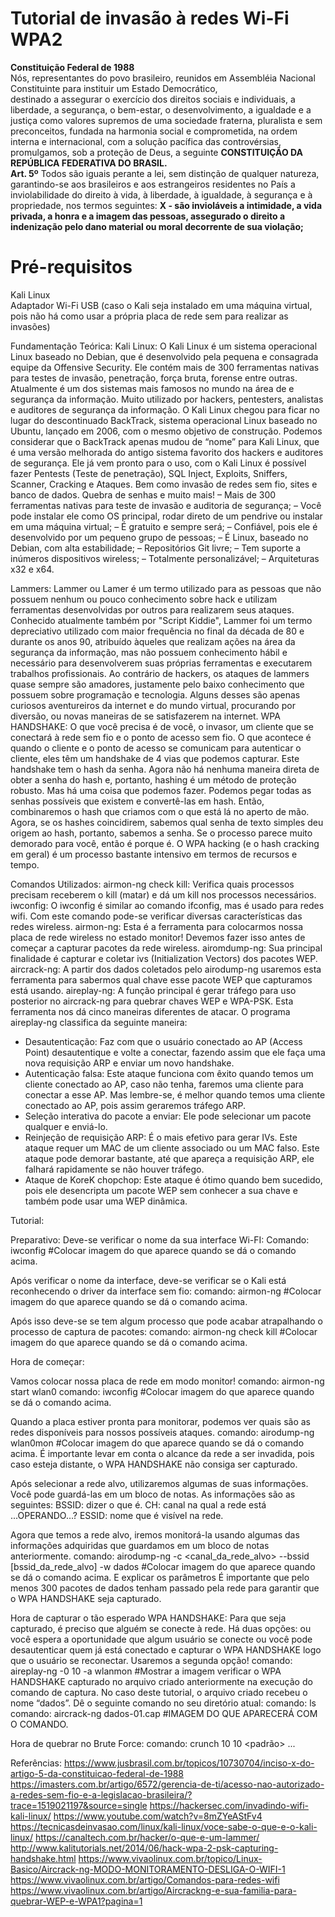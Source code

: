 <h1>Tutorial de invasão à redes Wi-Fi WPA2</h1>

<p>
<strong>Constituição Federal de 1988</strong> <br /> 
Nós, representantes do povo brasileiro, reunidos em Assembléia Nacional Constituinte para instituir um
Estado Democrático,<br /> destinado a assegurar o exercício dos direitos sociais e individuais, a liberdade,
a segurança, o bem-estar, o desenvolvimento, a igualdade e a justiça como valores supremos de uma sociedade
fraterna, pluralista e sem preconceitos, fundada na harmonia social e comprometida, na ordem interna e
internacional, com a solução pacífica das controvérsias, promulgamos, sob a proteção de Deus, a seguinte
<strong>CONSTITUIÇÃO DA REPÚBLICA FEDERATIVA DO BRASIL.<br /> Art. 5º</strong> Todos são iguais perante a lei,
sem distinção de qualquer natureza, garantindo-se aos brasileiros e aos estrangeiros residentes no País a
inviolabilidade do direito à vida, à liberdade, à igualdade, à segurança e à propriedade, nos termos 
seguintes: <strong>X - são invioláveis a intimidade, a vida privada, a honra e a imagem das pessoas, assegurado o
direito a indenização pelo dano material ou moral decorrente de sua violação;</strong>
</p>

<h1>Pré-requisitos</h1>
Kali Linux<br />
Adaptador Wi-Fi USB (caso o Kali seja instalado em uma máquina virtual, pois não há como usar a própria placa de rede sem para realizar as invasões)


Fundamentação Teórica:
Kali Linux:
O Kali Linux é um sistema operacional Linux baseado no Debian, que é desenvolvido pela pequena e consagrada equipe da Offensive Security. Ele contém mais de 300 ferramentas nativas para testes de invasão, penetração, força bruta, forense entre outras. Atualmente é um dos sistemas mais famosos no mundo na área de e segurança da informação. Muito utilizado por hackers, pentesters, analistas e auditores de segurança da informação.
O Kali Linux chegou para ficar no lugar do descontinuado BackTrack, sistema operacional Linux baseado no Ubuntu, lançado em 2006, com o mesmo objetivo de construção. Podemos considerar que o BackTrack apenas mudou de “nome” para Kali Linux, que é uma versão melhorada do antigo sistema favorito dos hackers e auditores de segurança.
Ele já vem pronto para o uso, com o Kali Linux é possível fazer Pentests (Teste de penetração), SQL Inject, Exploits, Sniffers, Scanner, Cracking e Ataques. Bem como invasão de redes sem fio, sites e banco de dados. Quebra de senhas e muito mais!
– Mais de 300 ferramentas nativas para teste de invasão e auditoria de segurança;
– Você pode instalar ele como OS principal, rodar direto de um pendrive ou instalar em uma máquina virtual;
– É gratuito e sempre será;
– Confiável, pois ele é desenvolvido por um pequeno grupo de pessoas;
– É Linux, baseado no Debian, com alta estabilidade;
– Repositórios Git livre;
– Tem suporte a inúmeros dispositivos wireless;
– Totalmente personalizável;
– Arquiteturas x32 e x64.

Lammers:
Lammer ou Lamer é um termo utilizado para as pessoas que não possuem nenhum ou pouco conhecimento sobre hack e utilizam ferramentas desenvolvidas por outros para realizarem seus ataques. Conhecido atualmente também por "Script Kiddie", Lammer foi um termo depreciativo utilizado com maior frequência no final da década de 80 e durante os anos 90, atribuído àqueles que realizam ações na área da segurança da informação, mas não possuem conhecimento hábil e necessário para desenvolverem suas próprias ferramentas e executarem trabalhos profissionais.
Ao contrário de hackers, os ataques de lammers quase sempre são amadores, justamente pelo baixo conhecimento que possuem sobre programação e tecnologia. Alguns desses são apenas curiosos aventureiros da internet e do mundo virtual, procurando por diversão, ou novas maneiras de se satisfazerem na internet.
WPA HANDSHAKE:
O que você precisa é de você, o invasor, um cliente que se conectará à rede sem fio e o ponto de acesso sem fio. O que acontece é quando o cliente e o ponto de acesso se comunicam para autenticar o cliente, eles têm um handshake de 4 vias que podemos capturar. Este handshake tem o hash da senha. Agora não há nenhuma maneira direta de obter a senha do hash e, portanto, hashing é um método de proteção robusto. Mas há uma coisa que podemos fazer. Podemos pegar todas as senhas possíveis que existem e convertê-las em hash. Então, combinaremos o hash que criamos com o que está lá no aperto de mão. Agora, se os hashes coincidirem, sabemos qual senha de texto simples deu origem ao hash, portanto, sabemos a senha. Se o processo parece muito demorado para você, então é porque é. O WPA hacking (e o hash cracking em geral) é um processo bastante intensivo em termos de recursos e tempo.

Comandos Utilizados:
airmon-ng check kill: Verifica quais processos precisam receberem o kill (matar) e dá um kill nos processos necessários.
iwconfig: O iwconfig é similar ao comando ifconfig, mas é usado para redes wifi. Com este comando pode-se verificar diversas características das redes wireless.
airmon-ng: Esta é a ferramenta para colocarmos nossa placa de rede wireless no estado monitor! Devemos fazer isso antes de começar a capturar pacotes da rede wireless. 
airomdump-ng: Sua principal finalidade é capturar e coletar ivs (Initialization Vectors) dos pacotes WEP.
aircrack-ng: A partir dos dados coletados pelo airodump-ng usaremos esta ferramenta para sabermos qual chave esse pacote WEP que capturamos está usando.
aireplay-ng: A função principal é gerar tráfego para uso posterior no aircrack-ng para quebrar chaves WEP e WPA-PSK. Esta ferramenta nos dá cinco maneiras diferentes de atacar. O programa aireplay-ng classifica da seguinte maneira:
- Desautenticação: Faz com que o usuário conectado ao AP (Access Point) desautentique e volte a conectar, fazendo assim que ele faça uma nova requisição ARP e enviar um novo handshake.
- Autenticação falsa: Este ataque funciona com êxito quando temos um cliente conectado ao AP, caso não tenha, faremos uma cliente para conectar a esse AP. Mas lembre-se, é melhor quando temos uma cliente conectado ao AP, pois assim geraremos tráfego ARP.
- Seleção interativa do pacote a enviar: Ele pode selecionar um pacote qualquer e enviá-lo.
- Reinjeção de requisição ARP: É o mais efetivo para gerar IVs. Este ataque requer um MAC de um cliente associado ou um MAC falso. Este ataque pode demorar bastante, até que apareça a requisição ARP, ele falhará rapidamente se não houver tráfego. 
- Ataque de KoreK chopchop: Este ataque é ótimo quando bem sucedido, pois ele desencripta um pacote WEP sem conhecer a sua chave e também pode usar uma WEP dinâmica.

Tutorial:

Preparativo:
Deve-se verificar o nome da sua interface Wi-FI:
Comando: iwconfig
#Colocar imagem do que aparece quando se dá o comando acima. 

Após verificar o nome da interface, deve-se verificar se o Kali está reconhecendo o driver da interface sem fio: 
comando: airmon-ng
#Colocar imagem do que aparece quando se dá o comando acima.

Após isso deve-se se tem algum processo que pode acabar atrapalhando o processo de captura de pacotes:
comando: airmon-ng check kill
#Colocar imagem do que aparece quando se dá o comando acima.

Hora de começar:

Vamos colocar nossa placa de rede em modo monitor!
comando: airmon-ng start wlan0
comando: iwconfig
#Colocar imagem do que aparece quando se dá o comando acima.

Quando a placa estiver pronta para monitorar, podemos ver quais são as redes disponíveis para nossos possíveis ataques.
comando: airodump-ng wlan0mon 
#Colocar imagem do que aparece quando se dá o comando acima.
É importante levar em conta o alcance da rede a ser invadida, pois caso esteja distante, o WPA HANDSHAKE não consiga ser capturado.

Após selecionar a rede alvo, utilizaremos algumas de suas informações. Você pode guardá-las em um bloco de notas. As informações são as seguintes:
BSSID: dizer o que é. 
CH: canal na qual a rede está ...OPERANDO…?
ESSID: nome que é visível na rede.

Agora que temos a rede alvo, iremos monitorá-la usando algumas das informações adquiridas que guardamos em um bloco de notas anteriormente.
comando: airodump-ng -c <canal_da_rede_alvo> --bssid [bssid_da_rede_alvo] -w dados
#Colocar imagem do que aparece quando se dá o comando acima. E explicar os parâmetros
É importante que pelo menos 300 pacotes de dados tenham passado pela rede para garantir que o WPA HANDSHAKE seja capturado.

Hora de capturar o tão esperado WPA HANDSHAKE:
Para que seja capturado, é preciso que alguém se conecte à rede. Há duas opções: ou você espera a oportunidade que algum usuário se conecte ou você pode desautenticar quem já está conectado e capturar o WPA HANDSHAKE logo que o usuário se reconectar. Usaremos a segunda opção!
comando: aireplay-ng -0 10 -a <BSSID> wlanmon
#Mostrar a imagem
verificar o WPA HANDSHAKE capturado no arquivo criado anteriormente na execução do comando de captura. No caso deste tutorial, o arquivo criado recebeu o nome “dados”. Dê o seguinte comando no seu diretório atual:
comando: ls
comando: aircrack-ng dados-01.cap
#IMAGEM DO QUE APARECERÁ COM O COMANDO.

Hora de quebrar no Brute Force:
comando: crunch 10 10 <padrão> ...






Referências:
https://www.jusbrasil.com.br/topicos/10730704/inciso-x-do-artigo-5-da-constituicao-federal-de-1988
https://imasters.com.br/artigo/6572/gerencia-de-ti/acesso-nao-autorizado-a-redes-sem-fio-e-a-legislacao-brasileira/?trace=1519021197&source=single
https://hackersec.com/invadindo-wifi-kali-linux/
https://www.youtube.com/watch?v=8mZYeAStFv4
https://tecnicasdeinvasao.com/linux/kali-linux/voce-sabe-o-que-e-o-kali-linux/
https://canaltech.com.br/hacker/o-que-e-um-lammer/
http://www.kalitutorials.net/2014/06/hack-wpa-2-psk-capturing-handshake.html
https://www.vivaolinux.com.br/topico/Linux-Basico/Aircrack-ng-MODO-MONITORAMENTO-DESLIGA-O-WIFI-1
https://www.vivaolinux.com.br/artigo/Comandos-para-redes-wifi
https://www.vivaolinux.com.br/artigo/Aircrackng-e-sua-familia-para-quebrar-WEP-e-WPA1?pagina=1


